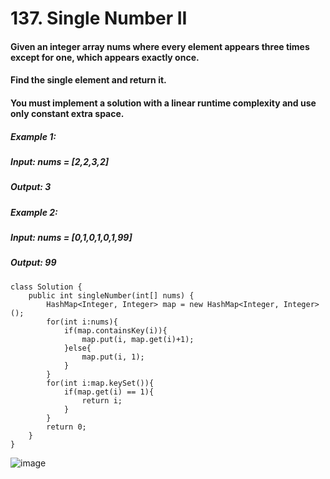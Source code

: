 # 137. Single Number II

#### Given an integer array nums where every element appears three times except for one, which appears exactly once.
#### Find the single element and return it.
#### You must implement a solution with a linear runtime complexity and use only constant extra space.

##### Example 1:
#####    Input: nums = [2,2,3,2]
#####    Output: 3
##### Example 2: 
#####    Input: nums = [0,1,0,1,0,1,99]
#####    Output: 99

```
class Solution {
    public int singleNumber(int[] nums) {
        HashMap<Integer, Integer> map = new HashMap<Integer, Integer>();
        for(int i:nums){
            if(map.containsKey(i)){
                map.put(i, map.get(i)+1);
            }else{
                map.put(i, 1);
            }
        }
        for(int i:map.keySet()){
            if(map.get(i) == 1){
                return i;
            }
        }
        return 0;
    }
}
```

![image](https://user-images.githubusercontent.com/97871497/187739836-fd4d217b-c8c8-47ff-8a47-be5087d15aae.png)
